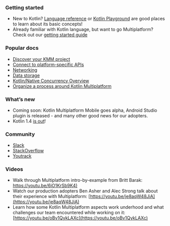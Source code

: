 [//]: # (title: Kotlin Multiplatform Mobile documentation)
[//]: # (auxiliary-id: Docs_landing)

### Getting started

* New to Kotlin? [Language reference](https://kotlinlang.org/docs/reference/) or [Kotlin Playground](https://play.kotlinlang.org/koans/overview) are good places to learn about its basic concepts!
* Already familiar with Kotlin language, but want to go Multiplatform? Check out our [getting started guide](getting-started.md)

### Popular docs

* [Discover your KMM project](discover-kmm-project.md)
* [Connect to platform-specific APIs](connect-to-platform-specific-apis.md)
* [Networking](networking.md)
* [Data storage](data-storage.md)
* [Kotlin/Native Concurrency Overview](kotlin-native-concurrency-overview.md)
* [Organize a process around Kotlin Multiplatform](organize-process-around-kmm.md)

### What’s new

* Coming soon: Kotlin Multiplatform Mobile goes alpha, Android Studio plugin is released  - and many other good news for our adopters.
* Kotlin 1.4 [is out](https://blog.jetbrains.com/kotlin/2020/08/kotlin-1-4-released-with-a-focus-on-quality-and-performance/)!

### Community

* [Slack](https://surveys.jetbrains.com/s3/kotlin-slack-sign-up)
* [StackOverflow](https://stackoverflow.com/questions/tagged/kotlin-multiplatform)
* [Youtrack](https://youtrack.jetbrains.com/newIssue?project=KT)

### Videos

* Walk through Multiplatform intro-by-example from Britt Barak: [https://youtu.be/6iO1KrSb9K4)](https://youtu.be/6iO1KrSb9K4)
* Watch our production adopters Ben Asher and Alec Strong talk about their experience with Multiplatform: [https://youtu.be/je8aqW48JiA](https://youtu.be/je8aqW48JiA)
* Learn how some Kotlin Multiplatform aspects work underhood and what challenges our team encountered while working on it: [https://youtu.be/oBv1QykLAXc](https://youtu.be/oBv1QykLAXc)
